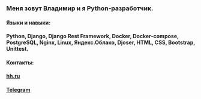 ### Меня зовут Владимир и я Python-разработчик.
#### Языки и навыки:  
#### Python, Django, Django Rest Framework, Docker, Docker-compose, PostgreSQL, Nginx, Linux, Яндекс.Облако, Djoser, HTML, CSS, Bootstrap, Unittest.
#### Контакты:
#### [hh.ru](https://hh.ru/resume/561e7507ff0b3f41f20039ed1f464c59746962?customDomain=1)
#### [Telegram](https://t.me/es_zirael)
